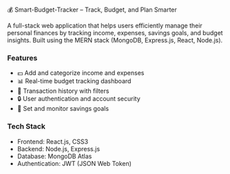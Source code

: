 💰 Smart-Budget-Tracker – Track, Budget, and Plan Smarter

A full-stack web application that helps users efficiently manage their personal finances by tracking income, expenses, savings goals, and budget insights. Built using the MERN stack (MongoDB, Express.js, React, Node.js).

### Features

- 💵 Add and categorize income and expenses  
- 📊 Real-time budget tracking dashboard  
- 📁 Transaction history with filters  
- 🔒 User authentication and account security  
- 🎯 Set and monitor savings goals  

### Tech Stack

- Frontend: React.js, CSS3  
- Backend: Node.js, Express.js  
- Database: MongoDB Atlas  
- Authentication: JWT (JSON Web Token)
